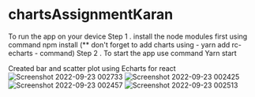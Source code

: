 # chartsAssignmentKaran
To run the app on your device
Step 1 .
install the node modules first using command npm install
(** don't forget to add charts using  - yarn add rc-echarts -  command)
Step 2 .
To start the app use command Yarn start


Created  bar and scatter plot using Echarts for react
![Screenshot 2022-09-23 002733](https://user-images.githubusercontent.com/28605589/191987460-afb8e90c-c912-4a70-93e6-08dc0dd54764.png)
![Screenshot 2022-09-23 002425](https://user-images.githubusercontent.com/28605589/191987469-5b3b31b3-4170-4ded-8c75-aa06a42d1056.png)
![Screenshot 2022-09-23 002457](https://user-images.githubusercontent.com/28605589/191987475-18a51d05-9a40-491f-b02c-44f25bdcedca.png)
![Screenshot 2022-09-23 002513](https://user-images.githubusercontent.com/28605589/191987480-ac5dd3bc-fe57-4d43-a3d4-9ae03c642bd5.png)
